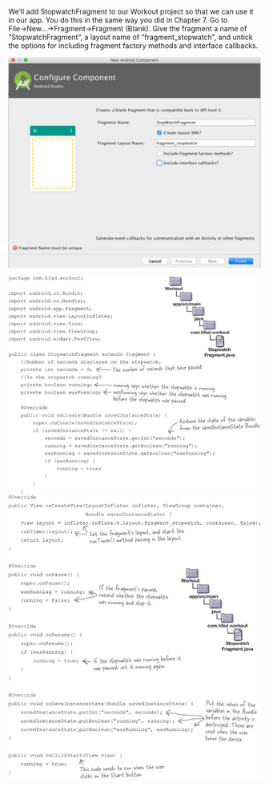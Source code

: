 We’ll add StopwatchFragment to our Workout project so that we can use it in our app. You do this in the same way you did in Chapter 7. Go to File→New...→Fragment→Fragment (Blank). Give the fragment a name of “StopwatchFragment”, a layout name of “fragment_stopwatch”, and untick the options for including fragment factory methods and interface callbacks.



![](.guides/img/4.png)


![](.guides/img/5.png)
![](.guides/img/6.png)